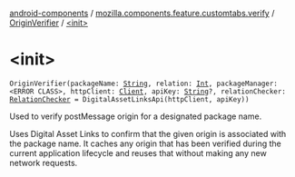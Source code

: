 [android-components](../../index.md) / [mozilla.components.feature.customtabs.verify](../index.md) / [OriginVerifier](index.md) / [&lt;init&gt;](./-init-.md)

# &lt;init&gt;

`OriginVerifier(packageName: `[`String`](https://kotlinlang.org/api/latest/jvm/stdlib/kotlin/-string/index.html)`, relation: `[`Int`](https://kotlinlang.org/api/latest/jvm/stdlib/kotlin/-int/index.html)`, packageManager: <ERROR CLASS>, httpClient: `[`Client`](../../mozilla.components.concept.fetch/-client/index.md)`, apiKey: `[`String`](https://kotlinlang.org/api/latest/jvm/stdlib/kotlin/-string/index.html)`?, relationChecker: `[`RelationChecker`](../../mozilla.components.service.digitalassetlinks/-relation-checker/index.md)` = DigitalAssetLinksApi(httpClient, apiKey))`

Used to verify postMessage origin for a designated package name.

Uses Digital Asset Links to confirm that the given origin is associated with the package name.
It caches any origin that has been verified during the current application
lifecycle and reuses that without making any new network requests.

